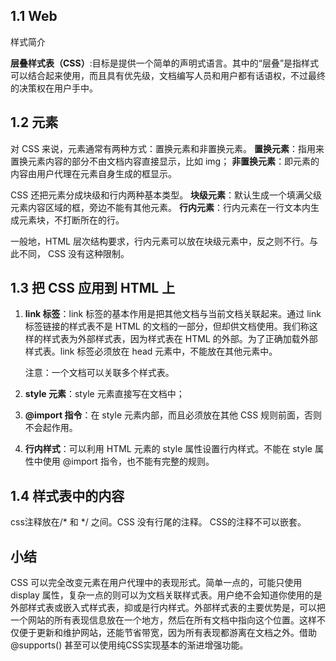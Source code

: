 ## 1.1 Web 

样式简介

**层叠样式表（CSS）**:目标是提供一个简单的声明式语言。其中的“层叠”是指样式可以结合起来使用，而且具有优先级，文档编写人员和用户都有话语权，不过最终的决策权在用户手中。



## 1.2 元素

对 CSS 来说，元素通常有两种方式：置换元素和非置换元素。
**置换元素**：指用来置换元素内容的部分不由文档内容直接显示，比如 img；
**非置换元素**：即元素的内容由用户代理在元素自身生成的框显示。

CSS 还把元素分成块级和行内两种基本类型。
**块级元素**：默认生成一个填满父级元素内容区域的框，旁边不能有其他元素。
**行内元素**：行内元素在一行文本内生成元素块，不打断所在的行。

一般地，HTML 层次结构要求，行内元素可以放在块级元素中，反之则不行。与此不同， CSS 没有这种限制。



## 1.3 把 CSS 应用到 HTML 上

1. **link 标签**：link 标签的基本作用是把其他文档与当前文档关联起来。通过 link 标签链接的样式表不是 HTML 的文档的一部分，但却供文档使用。我们称这样的样式表为外部样式表，因为样式表在 HTML 的外部。为了正确加载外部样式表。link 标签必须放在 head 元素中，不能放在其他元素中。

   注意：一个文档可以关联多个样式表。

2. **style 元素**：style 元素直接写在文档中；

3. **@import 指令**：在 style 元素内部，而且必须放在其他 CSS 规则前面，否则不会起作用。

4. **行内样式**：可以利用 HTML 元素的 style 属性设置行内样式。不能在 style 属性中使用 @import 指令，也不能有完整的规则。



## 1.4 样式表中的内容

css注释放在/* 和 */ 之间。CSS 没有行尾的注释。 CSS的注释不可以嵌套。



## 小结

CSS 可以完全改变元素在用户代理中的表现形式。简单一点的，可能只使用 display 属性，复杂一点的则可以为文档关联样式表。用户绝不会知道你使用的是外部样式表或嵌入式样式表，抑或是行内样式。外部样式表的主要优势是，可以把一个网站的所有表现信息放在一个地方，然后在所有文档中指向这个位置。这样不仅便于更新和维护网站，还能节省带宽，因为所有表现都游离在文档之外。借助 @supports() 甚至可以使用纯CSS实现基本的渐进增强功能。

